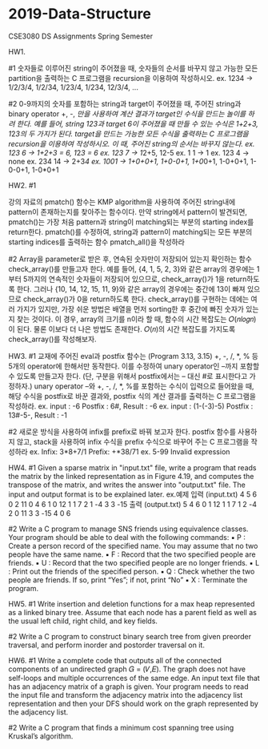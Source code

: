 # 2019-Data-Structure
CSE3080 DS Assignments Spring Semester

HW1.

#1 
숫자들로 이루어진 string이 주어졌을 때, 숫자들의 순서를 바꾸지 않고 가능한 모든 partition을 출력하는 C 프로그램을 recursion을 이용하여 작성하시오.
  ex. 1234 -> 1/2/3/4, 1/2/34, 1/23/4, 1/234, 12/3/4, ...
  
#2 
0-9까지의 숫자를 포함하는 string과 target이 주어졌을 때, 주어진 string과 binary operator +, -, *만을 사용하여 계산 결과가 target인 수식을 만드는 놀이를 하려 한다. 예를 들어, string 123과 target 6이 주어졌을 때 만들 수 있는 수식은 1+2+3, 1*2*3의 두 가지가 된다. target을 만드는 가능한 모든 수식을 출력하는 C 프로그램을 recursion을 이용하여 작성하시오. 이 때, 주어진 string의 순서는 바꾸지 않는다.
  ex. 123 6 -> 1+2+3 = 6, 1*2*3 = 6
  ex. 123 7 -> 1*2+5, 12-5
  ex. 1 1 -> 1
  ex. 123 4 -> none
  ex. 234 14 -> 2+3*4
  ex. 1001 -> 1+0+0+1, 1+0-0+1, 1+0*0+1, 1-0+0+1, 1-0-0+1, 1-0*0+1
  
  
  
  
HW2.
 #1
 
 강의 자료의 pmatch() 함수는 KMP algorithm을 사용하여 주어진 string내에 pattern이 존재하는지를 찾아주는 함수이다.
만약 string에서 pattern이 발견되면, pmatch()는 가장 처음 pattern과 string이 matching되는 부분의 starting index를 return한다.
pmatch()를 수정하여, string과 pattern이 matching되는 모든 부분의 starting indices를 출력하는 함수 pmatch_all()을 작성하라

 #2
 Array을 parameter로 받은 후, 연속된 숫자만이 저장되어 있는지 확인하는 함수 check_array()를 만들고자 한다. 예를 들어, {4, 1, 5, 2, 3}와 같은 array의 경우에는 1부터 5까지의 연속적인 숫자들이 저장되어 있으므로, check_array()가 1을 return하도록 한다. 그러나 {10, 14, 12, 15, 11, 9}와 같은 array의 경우에는 중간에 13이 빠져 있으므로 check_array()가 0을 return하도록 한다.
check_array()를 구현하는 데에는 여러 가지가 있지만, 가장 쉬운 방법은 배열을 먼저 sorting한 후 중간에 빠진 숫자가 있는지 찾는 것이다. 이 경우, array의 크기를 n이라 할 때, 함수의 시간 복잡도는 𝑂(𝑛𝑙𝑜𝑔𝑛)이 된다. 물론 이보다 더 나은 방법도 존재한다. 𝑂(𝑛)의 시간 복잡도를 가지도록 check_array()를 작성해보자.

HW3.
 #1 
 교재에 주어진 eval과 postfix 함수는 (Program 3.13, 3.15) +, -, /, *, % 등 5개의 operator에 한해서만 동작한다. 이를 수정하여 unary operator인 –까지 포함할 수 있도록 만들고자 한다. (단, 구분을 위해서 postfix에서는 – 대신 #로 표시한다고 가정하자.) unary operator –와 +, -, /, *, %를 포함하는 수식이 입력으로 들어왔을 때, 해당 수식을 postfix로 바꾼 결과와, postfix 식의 계산 결과를 출력하는 C 프로그램을 작성하라.
  ex. input : -6 Postfix : 6#, Result : -6
  ex. input : (1-(-3)-5) Postfix : 13#-5-, Result : -1
  
  
 #2 
 새로운 방식을 사용하여 infix를 prefix로 바꿔 보고자 한다. postfix 함수를 사용하지 않고, stack을 사용하여 infix 수식을 prefix 수식으로 바꾸어 주는 C 프로그램을 작성하라
  ex. Infix: 3*8+7/1 Prefix: +*38/71 
  ex. 5-99 Invalid expression
  
  
HW4.
  #1 
  Given a sparse matrix in "input.txt" file, write a program that reads the matrix by the linked representation as in Figure 4.19, and computes the transpose of the matrix, and writes the answer into "output.txt" file. The input and output format is to be explained later. 
    ex.예제 입력 (input.txt) 4 5 6 0 2 11 0 4 6 1 0 12 1 1 7 2 1 -4 3 3 -15 
    출력 (output.txt) 5 4 6 0 1 12 1 1 7 1 2 -4 2 0 11 3 3 -15 4 0 6
  
  
  #2 
  Write a C program to manage SNS friends using equivalence classes. Your program should be able to deal with the following commands: 
  ▪ P <name> : Create a person record of the specified name. You may assume that no two people have the same name. ▪ F <name1> <name2> : Record that the two specified people are friends. ▪ U <name1> <name2> : Record that the two specified people are no longer friends. ▪ L <name> : Print out the friends of the specified person. ▪ Q <name1> <name2> : Check whether the two people are friends. If so, print “Yes”; if not, print “No” ▪ X : Terminate the program.



HW5.
  #1 
  Write insertion and deletion functions for a max heap represented as a linked binary tree. Assume that each node has a parent field as well as the usual left child, right child, and key fields.
  
  
  #2
  Write a C program to construct binary search tree from given preorder traversal, and perform inorder and postorder traversal on it.
  
HW6.
  #1
  Write a complete code that outputs all of the connected components of an undirected graph 𝐺 = (𝑉,𝐸). The graph does not have self-loops and multiple occurrences of the same edge. An input text file that has an adjacency matrix of a graph is given. Your program needs to read the input file and transform the adjacency matrix into the adjacency list representation and then your DFS should work on the graph represented by the adjacency list.
 
  
  #2 
  Write a C program that finds a minimum cost spanning tree using Kruskal’s algorithm. 
